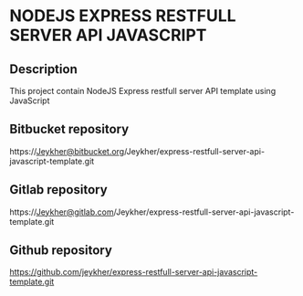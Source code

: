 # NODEJS EXPRESS RESTFULL SERVER API JAVASCRIPT

## Description

This project contain NodeJS Express restfull server API template using JavaScript

## Bitbucket repository

https://Jeykher@bitbucket.org/Jeykher/express-restfull-server-api-javascript-template.git

## Gitlab repository

https://Jeykher@gitlab.com/Jeykher/express-restfull-server-api-javascript-template.git

## Github repository

https://github.com/jeykher/express-restfull-server-api-javascript-template.git

